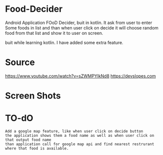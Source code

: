 # Food-Decider
Android Application FOoD Decider, buit in kotlin.
It ask from user to enter Some foods in list and than when user click on decide it will choose random food from that list and show it to user on screen.

buit while learning kotlin.
I have added some extra feature.

# Source
https://www.youtube.com/watch?v=sZWMPYIkNd8
https://devslopes.com

# Screen Shots


# TO-dO
```
Add a google map feature, like when user click on decide button
the application shows them a food name as well as when user click on that output food name
than application call for google map api and find nearest restrurant where that food is available.
```
